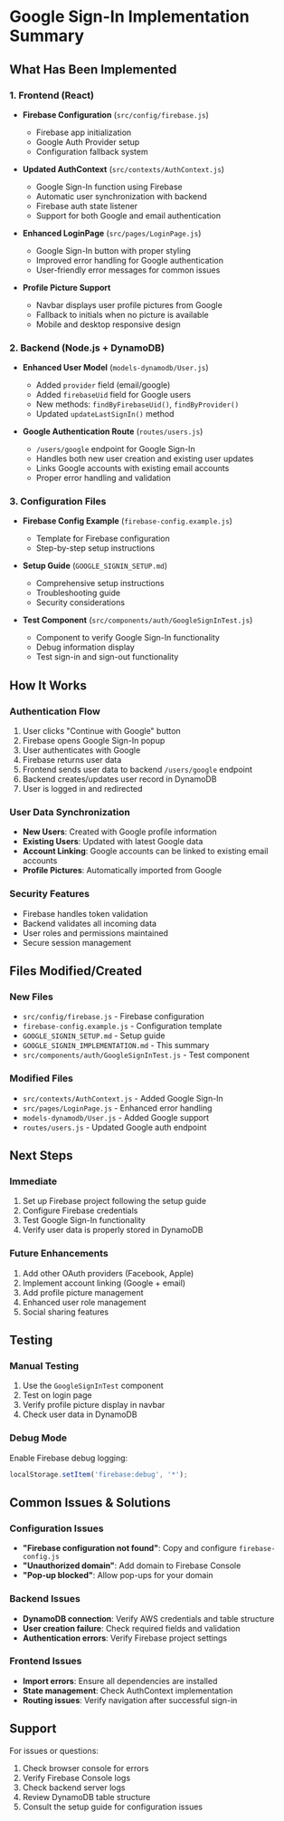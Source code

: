 # Google Sign-In Implementation Summary

## What Has Been Implemented

### 1. Frontend (React)
- **Firebase Configuration** (`src/config/firebase.js`)
  - Firebase app initialization
  - Google Auth Provider setup
  - Configuration fallback system

- **Updated AuthContext** (`src/contexts/AuthContext.js`)
  - Google Sign-In function using Firebase
  - Automatic user synchronization with backend
  - Firebase auth state listener
  - Support for both Google and email authentication

- **Enhanced LoginPage** (`src/pages/LoginPage.js`)
  - Google Sign-In button with proper styling
  - Improved error handling for Google authentication
  - User-friendly error messages for common issues

- **Profile Picture Support**
  - Navbar displays user profile pictures from Google
  - Fallback to initials when no picture is available
  - Mobile and desktop responsive design

### 2. Backend (Node.js + DynamoDB)
- **Enhanced User Model** (`models-dynamodb/User.js`)
  - Added `provider` field (email/google)
  - Added `firebaseUid` field for Google users
  - New methods: `findByFirebaseUid()`, `findByProvider()`
  - Updated `updateLastSignIn()` method

- **Google Authentication Route** (`routes/users.js`)
  - `/users/google` endpoint for Google Sign-In
  - Handles both new user creation and existing user updates
  - Links Google accounts with existing email accounts
  - Proper error handling and validation

### 3. Configuration Files
- **Firebase Config Example** (`firebase-config.example.js`)
  - Template for Firebase configuration
  - Step-by-step setup instructions

- **Setup Guide** (`GOOGLE_SIGNIN_SETUP.md`)
  - Comprehensive setup instructions
  - Troubleshooting guide
  - Security considerations

- **Test Component** (`src/components/auth/GoogleSignInTest.js`)
  - Component to verify Google Sign-In functionality
  - Debug information display
  - Test sign-in and sign-out functionality

## How It Works

### Authentication Flow
1. User clicks "Continue with Google" button
2. Firebase opens Google Sign-In popup
3. User authenticates with Google
4. Firebase returns user data
5. Frontend sends user data to backend `/users/google` endpoint
6. Backend creates/updates user record in DynamoDB
7. User is logged in and redirected

### User Data Synchronization
- **New Users**: Created with Google profile information
- **Existing Users**: Updated with latest Google data
- **Account Linking**: Google accounts can be linked to existing email accounts
- **Profile Pictures**: Automatically imported from Google

### Security Features
- Firebase handles token validation
- Backend validates all incoming data
- User roles and permissions maintained
- Secure session management

## Files Modified/Created

### New Files
- `src/config/firebase.js` - Firebase configuration
- `firebase-config.example.js` - Configuration template
- `GOOGLE_SIGNIN_SETUP.md` - Setup guide
- `GOOGLE_SIGNIN_IMPLEMENTATION.md` - This summary
- `src/components/auth/GoogleSignInTest.js` - Test component

### Modified Files
- `src/contexts/AuthContext.js` - Added Google Sign-In
- `src/pages/LoginPage.js` - Enhanced error handling
- `models-dynamodb/User.js` - Added Google support
- `routes/users.js` - Updated Google auth endpoint

## Next Steps

### Immediate
1. Set up Firebase project following the setup guide
2. Configure Firebase credentials
3. Test Google Sign-In functionality
4. Verify user data is properly stored in DynamoDB

### Future Enhancements
1. Add other OAuth providers (Facebook, Apple)
2. Implement account linking (Google + email)
3. Add profile picture management
4. Enhanced user role management
5. Social sharing features

## Testing

### Manual Testing
1. Use the `GoogleSignInTest` component
2. Test on login page
3. Verify profile picture display in navbar
4. Check user data in DynamoDB

### Debug Mode
Enable Firebase debug logging:
```javascript
localStorage.setItem('firebase:debug', '*');
```

## Common Issues & Solutions

### Configuration Issues
- **"Firebase configuration not found"**: Copy and configure `firebase-config.js`
- **"Unauthorized domain"**: Add domain to Firebase Console
- **"Pop-up blocked"**: Allow pop-ups for your domain

### Backend Issues
- **DynamoDB connection**: Verify AWS credentials and table structure
- **User creation failure**: Check required fields and validation
- **Authentication errors**: Verify Firebase project settings

### Frontend Issues
- **Import errors**: Ensure all dependencies are installed
- **State management**: Check AuthContext implementation
- **Routing issues**: Verify navigation after successful sign-in

## Support

For issues or questions:
1. Check browser console for errors
2. Verify Firebase Console logs
3. Check backend server logs
4. Review DynamoDB table structure
5. Consult the setup guide for configuration issues
